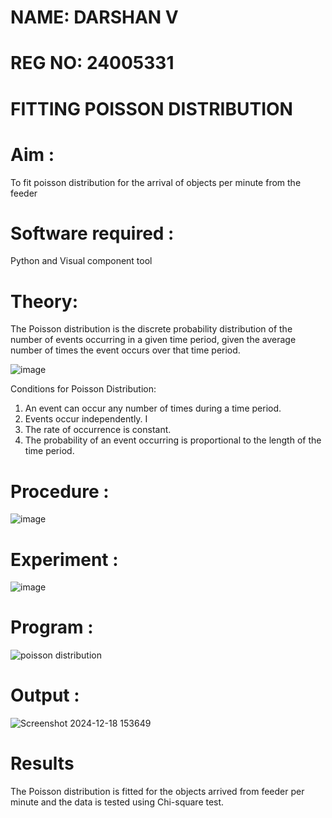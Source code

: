 # NAME: DARSHAN V
# REG NO: 24005331
# FITTING POISSON DISTRIBUTION ###
# Aim : 

To fit poisson distribution for the arrival of objects per minute from the feeder

# Software required :  

Python and Visual component tool

# Theory:

The Poisson distribution is the discrete probability distribution of the number of events occurring in a given time period, given the average number of times the event occurs over that time period.

![image](https://user-images.githubusercontent.com/104613195/166248326-fd042076-8b0b-40c4-8b11-1d8e8fcb74db.png)

 Conditions for Poisson Distribution:

1. An event can occur any number of times during a time period.
2. Events occur independently. I
3. The rate of occurrence is constant.
4. The probability of an event occurring is proportional to the length of the time period. 
 
# Procedure :
![image](https://user-images.githubusercontent.com/104613195/166251988-d0c53205-6080-4f7b-ae4c-398178586637.png)

# Experiment :
![image](https://user-images.githubusercontent.com/103921593/230282876-f4a5afbf-cac1-4648-a1b0-c78840638a8e.png)

# Program :
 ![poisson distribution](https://github.com/user-attachments/assets/2069b70c-025b-453e-98ce-e783ec81d987)

# Output : 
![Screenshot 2024-12-18 153649](https://github.com/user-attachments/assets/2e0366c8-a7b2-45bb-92c5-aeaad8f87594)

# Results
The Poisson distribution is fitted for the objects arrived from feeder per minute and the data is tested using Chi-square test. 
 
